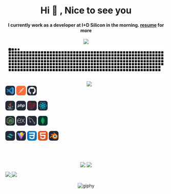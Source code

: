  <div align="center">
<h1 align="center"> Hi 👋 , Nice to see you </h1>
<h4 align="center">  I currently work as a developer at I+D Silicon in the morning. <a href="https://github.com/AlegreAugustoGerman?tab=repositories" target="_blank">resume</a> for more</h4>
 <picture><img src = "https://github.com/7oSkaaa/7oSkaaa/blob/main/Images/about_me.gif?raw=true" width = 50px></picture>  
</div>

<div  >
  <a href=" ">
  <img  src="https://github.com/1999AZZAR/1999AZZAR/blob/main/resources/img/grid-snake.svg"
       alt="snake" /></a>
</div>
<picture> <img align="right" src="https://github.com/7oSkaaa/7oSkaaa/blob/main/Images/Right_Side.gif?raw=true" width = 250px></picture>
 <div>
     
  <p >
      <img src="https://github.com/tandpfun/skill-icons/raw/main/icons/VSCode-Dark.svg" alt="" width="30">
      <img src="https://github.com/tandpfun/skill-icons/raw/main/icons/Postman.svg" alt="" width="30">
      <img src="https://github.com/tandpfun/skill-icons/raw/main/icons/Github-Dark.svg" alt="" width="30"
 </p>
 <p>
      <img src="https://github.com/tandpfun/skill-icons/raw/main/icons/Java-Dark.svg" alt="java" width="30">
      <img src="https://github.com/tandpfun/skill-icons/raw/main/icons/PHP-Dark.svg" alt="" width="30">
      <img src="https://github.com/tandpfun/skill-icons/raw/main/icons/Laravel-Dark.svg" alt="" width="30">
      <img src="https://github.com/tandpfun/skill-icons/raw/main/icons/React-Dark.svg" alt="" width="30">
 </p>
 <p>
      <img src="https://github.com/tandpfun/skill-icons/raw/main/icons/NodeJS-Dark.svg" alt="" width="30">
      <img src="https://github.com/tandpfun/skill-icons/raw/main/icons/ExpressJS-Dark.svg" alt="" width="30">
      <img src="https://github.com/tandpfun/skill-icons/raw/main/icons/MySQL-Dark.svg" alt="" width="30">
      <img src="https://github.com/tandpfun/skill-icons/raw/main/icons/MongoDB.svg" alt="" width="30">
 </p>
 <p>
       <img src="https://github.com/tandpfun/skill-icons/raw/main/icons/TailwindCSS-Dark.svg" alt="" width="30">
       <img src="https://github.com/tandpfun/skill-icons/raw/main/icons/Vite-Dark.svg" alt="" width="30">
       <img src="https://github.com/tandpfun/skill-icons/raw/main/icons/CSS.svg" alt="" width="30">
       <img src="https://github.com/tandpfun/skill-icons/raw/main/icons/HTML.svg" alt="" width="30">
       <img src="https://github.com/tandpfun/skill-icons/raw/main/icons/Blender-Dark.svg" alt="" width="30">
 </p>
 </div>


 <br>
  
   <p align="center" >
      <br/>
      <a href="https://www.linkedin.com/in/alegreaugusto" target="blank"><img align="center" 
         src="https://img.shields.io/badge/linkedin-%231DA1F2.svg?style=for-the-badge&logo=linkedin&logoColor=white"
           height="30"/></a>
      <a href="mailto:augustogermanalegre@gmail.com" target="blank"><img align="center"
         src="https://img.shields.io/badge/gmail-EA4335.svg?style=for-the-badge&logo=gmail&logoColor=white"
           height="30"/></a>
    </p>
   
 
   <p  >
          <a href=" ">
          <img width="45%" src="https://github-profile-summary-cards.vercel.app/api/cards/repos-per-language?username=AlegreAugustoGerman&theme=gruvbox&layout=compact&hide_border=true"
           />
          <img width="45%" src="https://github-profile-summary-cards.vercel.app/api/cards/most-commit-language?username=AlegreAugustoGerman&theme=gruvbox&layout=compact&hide_border=true"
           " />
          </a>

   
   </p>

   <p align="center">   
   <img align='center' src="https://i.giphy.com/media/M9gbBd9nbDrOTu1Mqx/giphy.webp" width="220" alt="giphy"  >
   </p>
    
